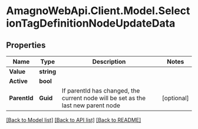 
# AmagnoWebApi.Client.Model.SelectionTagDefinitionNodeUpdateData

## Properties

Name | Type | Description | Notes
------------ | ------------- | ------------- | -------------
**Value** | **string** |  | 
**Active** | **bool** |  | 
**ParentId** | **Guid** | If parentId has changed, the current node will be set as the last new parent node | [optional] 

[[Back to Model list]](../README.md#documentation-for-models)
[[Back to API list]](../README.md#documentation-for-api-endpoints)
[[Back to README]](../README.md)

